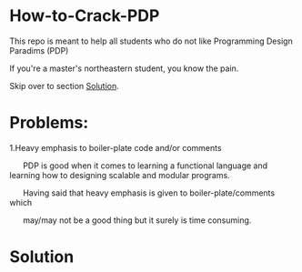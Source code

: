 # How-to-Crack-PDP
This repo is meant to help all students who do not like Programming Design Paradims (PDP)

If you're a master's northeastern student, you know the pain.

Skip over to section [Solution](#Solution).

# Problems:

1.Heavy emphasis to boiler-plate code and/or comments

&nbsp;&nbsp;&nbsp;&nbsp;&nbsp;&nbsp;PDP is good when it comes to learning a functional language and learning how to designing scalable and modular programs.

&nbsp;&nbsp;&nbsp;&nbsp;&nbsp;&nbsp;Having said that heavy emphasis is given to boiler-plate/comments which 

&nbsp;&nbsp;&nbsp;&nbsp;&nbsp;&nbsp;may/may not be a good thing but it surely is time consuming.



# <a name="Solution"></a>Solution









